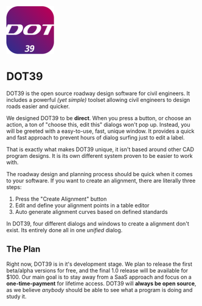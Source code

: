 <img src="resources/icons/logos/dot39_logo.svg" width="125">

# DOT39
DOT39 is the open source roadway design software for civil engineers. It includes a powerful _(yet simple)_ toolset 
allowing civil engineers to design roads easier and quicker.

We designed DOT39 to be **direct**. When you press a button, or choose an action, a ton of "choose this, edit this" 
dialogs won't pop up. Instead, you will be greeted with a easy-to-use, fast, unique window. It provides a quick and 
fast approach to prevent hours of dialog surfing just to edit a label.

That is exactly what makes DOT39 unique, it isn't based around other CAD program designs. It is its own different 
system proven to be easier to work with.

The roadway design and planning process should be quick when it comes to your software. If you want to create an 
alignment, there are literally three steps:

1. Press the "Create Alignment" button
2. Edit and define your alignment points in a table editor
3. Auto generate alignment curves based on defined standards

In DOT39, four different dialogs and windows to create a alignment don't exist. Its entirely done all in one _unified_ 
dialog.

## The Plan
Right now, DOT39 is in it's development stage. We plan to release the first beta/alpha versions for free, and the final 
1.0 release will be available for $100. Our main goal is to stay away from a SaaS approach and focus on a 
**one-time-payment** for lifetime access. DOT39 will **always be open source**, as we believe _anybody_ 
should be able to see what a program is doing and study it.
